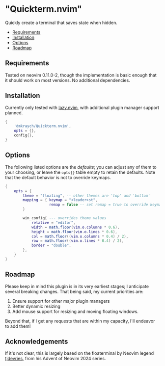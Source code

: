 # "Quickterm.nvim"

Quickly create a terminal that saves state when hidden.

<!-- TOC -->

- [Requirements](#requirements)
- [Installation](#installation)
- [Options](#options)
- [Roadmap](#roadmap)

<!-- TOC -->

## Requirements

Tested on neovim 0.11.0-2, though the implementation is basic enough that it should work on most versions. No additional dependencies.

## Installation

Currently only tested with [lazy.nvim](https://github.com/folke/lazy.nvim), with additional plugin manager support planned.

```lua
{
    'dmkraych/Quickterm.nvim',
    opts = {},
    config{},
}
```

## Options

The following listed options are the _defaults_; you can adjust any of them to your choosing, or leave the `opts{}` table empty to retain the defaults. Note that the default behavior is not to override keymaps.

```lua
{
    opts = {
        theme = "floating", -- other themes are 'top' and 'bottom'
        mapping = { keymap = "<leader>st",
                    remap = false -- set remap = true to override keymaps
        }

        win_config{ --- overrides theme values
            relative = "editor",
            width = math.floor(vim.o.columns * 0.6),
            height = math.floor(vim.o.lines * 0.6),
            col = math.floor((vim.o.columns * 0.4) / 2),
            row = math.floor((vim.o.lines * 0.4) / 2),
            border = "double",
        },
    }
}
```

## Roadmap

Please keep in mind this plugin is in its very earliest stages; I anticipate several breaking changes. That being said, my current priorities are:

1. Ensure support for other major plugin managers
2. Better dynamic resizing
3. Add mouse support for resizing and moving floating windows.

Beyond that, if I get any requests that are within my capacity, I'll endeavor to add them!

## Acknowledgements

If it's not clear, this is largely based on the floaterminal by Neovim legend [tjdevries](https://github.com/tjdevries), from his Advent of Neovim 2024 series.
